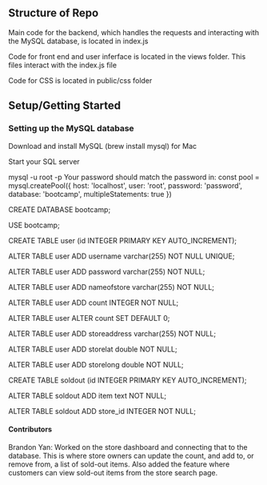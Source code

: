## Structure of Repo
Main code for the backend, which handles the requests and interacting with the MySQL database, is located in index.js

Code for front end and user inferface is located in the views folder. This files interact with the index.js file

Code for CSS is located in public/css folder

## Setup/Getting Started
### Setting up the MySQL database

Download and install MySQL (brew install mysql) for Mac

Start your SQL server

mysql -u root -p Your password should match the password in: const pool = mysql.createPool({ host: 'localhost', user: 'root', password: 'password', database: 'bootcamp', multipleStatements: true })

CREATE DATABASE bootcamp;

USE bootcamp;

CREATE TABLE user (id INTEGER PRIMARY KEY AUTO_INCREMENT);

ALTER TABLE user ADD username varchar(255) NOT NULL UNIQUE;

ALTER TABLE user ADD password varchar(255) NOT NULL;

ALTER TABLE user ADD nameofstore varchar(255) NOT NULL;

ALTER TABLE user ADD count INTEGER NOT NULL;

ALTER TABLE user ALTER count SET DEFAULT 0;

ALTER TABLE user ADD storeaddress varchar(255) NOT NULL;

ALTER TABLE user ADD storelat double NOT NULL;

ALTER TABLE user ADD storelong double NOT NULL;

CREATE TABLE soldout (id INTEGER PRIMARY KEY AUTO_INCREMENT);

ALTER TABLE soldout ADD item text NOT NULL;

ALTER TABLE soldout ADD store_id INTEGER NOT NULL;

#### Contributors
Brandon Yan: Worked on the store dashboard and connecting that to the database. This is where store owners can update the count, and add to, or remove from, a list of sold-out items. Also added the feature where customers can view sold-out items from the store search page.
